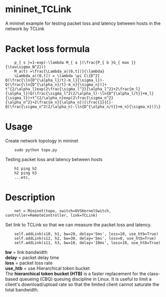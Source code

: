 # mininet_TCLink
A mininet example for testing packet loss and latency between hosts in the network by TCLink
# Packet loss formula  
        p_{ s }=1-exp(-\lambda M_{ a }(\frac{P_{ b }G_{ max }}{\tau\sigma_N^2}))
        M_a(t) =\frac{\Lambda_a((0,t])}{\lambda}
        \Lambda_a((0,t]) = \lambda \pi C\{D^2[ Q(\frac{\ln{D^{\alpha_l}/t}-m_l}{\sigma_l})-Q(\frac{\ln{D^{\alpha_n}/t}-m_n}{\sigma_n})]+ t^{2/\alpha_l}exp(2\frac{\sigma_l^2}{\alpha_l^2}+2\frac{m_l}{\alpha_l})Q(\frac{\sigma_l^2(2/\alpha_l)-\ln{D^{\alpha_l/t}}+m_l}{\sigma_l})+t^{2/\alpha_n}exp(2\frac{\sigma_n^2}{\alpha_n^2}+2\frac{m_n}{\alpha_n})[\frac{1}{C}-Q(\frac{\sigma_n^2(2/\alpha_n)-\ln{D^{\alpha_n/t}}+m_n}{\sigma_n})]\}

# Usage 
Create network topology in mininet  

        sudo python topo.py  

Testing packet loss and latency between hosts 

        h1 ping h2
        h2 ping h3
        ...etc,

# Description
        net = Mininet(topo, switch=OVSKernelSwitch, controller=RemoteController, link=TCLink)
Set link to TCLink so that we can measure the packet loss and latency.  

        self.addLink(s10, h1, bw=20, delay='5ms', loss=10, use_htb=True)  
        self.addLink(s12, h2, bw=30, delay='5ms', loss=0, use_htb=True)  
        self.addLink(s11, h3, bw=10, delay='10ms', loss=10, use_htb=True) 
**bw** = link bandwidth  
**delay** = packet delay time  
**loss** = packet loss rate   
**use_htb** = use Hierarchical token bucket  
The **hierarchical token bucket (HTB)** is a faster replacement for the class-based queueing (CBQ) queuing discipline in Linux. It is useful to limit a client's download/upload rate so that the limited client cannot saturate the total bandwidth.




